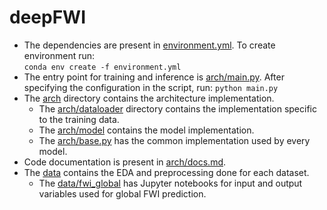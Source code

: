 # deepFWI
* The dependencies are present in [environment.yml](environment.yml). To create environment run:<br>
`conda env create -f environment.yml`
* The entry point for training and inference is [arch/main.py](arch/main.py). After specifying the configuration in the script, run:
`python main.py`
* The [arch](arch) directory contains the architecture implementation.
  * The [arch/dataloader](arch/dataloader) directory contains the implementation specific to the training data.
  * The [arch/model](arch/model) contains the model implementation.
  * The [arch/base.py](arch/base.py) has the common implementation used by every model.
* Code documentation is present in [arch/docs.md](arch/docs.md).
* The [data](data) contains the EDA and preprocessing done for each dataset.
  * The [data/fwi_global](data/fwi_global) has Jupyter notebooks for input and output variables used for global FWI prediction.